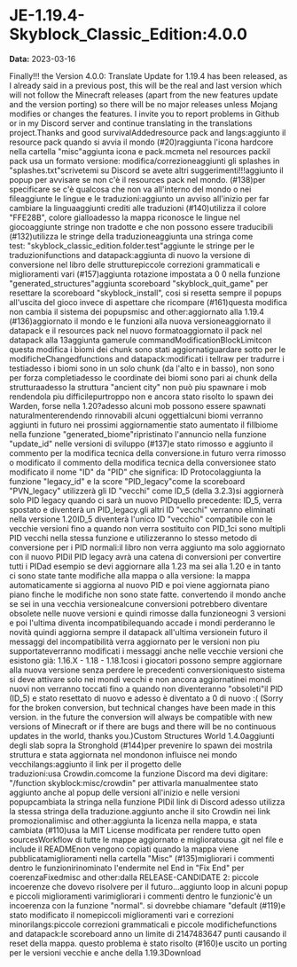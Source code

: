 # JE-1.19.4-Skyblock_Classic_Edition:4.0.0

**Data:** 2023-03-16

Finally!!! the Version 4.0.0: Translate Update for 1.19.4 has been released, as I already said in a previous post, this will be the real and last version which will not follow the Minecraft releases (apart from the new features update and the version porting) so there will be no major releases unless Mojang modifies or changes the features. I invite you to report problems in Github or in my Discord server and continue translating in the translations project.Thanks and good survivalAddedresource pack and langs:aggiunto il resource pack quando si avvia il mondo (#20)raggiunta l'icona hardcore nella cartella "misc"aggiunta icona e pack.mcmeta nel resources packil pack usa un formato versione: modifica/correzioneaggiunti gli splashes in "splashes.txt"scrivetemi su Discord se avete altri suggerimenti!!!aggiunto il popup per avvisare se non c'è il resources pack nel mondo. (#138)per specificare se c'è qualcosa che non va all'interno del mondo o nei fileaggiunte le lingue e le traduzioni:aggiunto un avviso all'inizio per far cambiare la linguaaggiunti crediti alle traduzioni (#140)utilizza il colore "FFE28B", colore gialloadesso la mappa riconosce le lingue nel giocoaggiunte stringe non tradotte e che non possono essere traducibili (#132)utilizza le stringe della traduzioneaggiunta una stringa come test: "skyblock_classic_edition.folder.test"aggiunte le stringe per le traduzionifunctions and datapack:aggiunta di nuovo la versione di conversione nel libro delle strutturepiccole correzioni grammaticali e miglioramenti vari (#157)aggiunta rotazione impostata a 0 0 nella funzione "generated_structures"aggiunta scoreboard "skyblock_quit_game" per resettare la scoreboard "skyblock_install", cosi si resetta sempre il popups all'uscita del gioco invece di aspettare che ricompare (#161)questa modifica non cambia il sistema dei popupsmisc and other:aggiornato alla 1.19.4 (#136)aggiornato il mondo e le funzioni alla nuova versioneaggiornato il datapack e il resources pack nel nuovo formatoaggiornato il pack nel datapack alla 13aggiunta gamerule commandModificationBlockLimitcon questa modifica i biomi dei chunk sono stati aggiornatiguardare sotto per le modificheChangedfunctions and datapack:modificati i tellraw per tradurre i testiadesso i biomi sono in un solo chunk (da l'alto e in basso), non sono per forza completiadesso le coordinate dei biomi sono pari ai chunk della strutturaadesso la struttura "ancient city" non può piu spawnare i mob rendendola piu difficilepurtroppo non e ancora stato risolto lo spawn dei Warden, forse nella 1.20?adesso alcuni mob possono essere spawnati naturalmenterendendo rinnovabili alcuni oggettialcuni biomi verranno aggiunti in futuro nei prossimi aggiornamentie stato aumentato il fillbiome nella funzione "generated_biome"ripristinato l'annuncio nella funzione "update_id" nelle versioni di sviluppo (#137)e stato rimosso e aggiunto il commento per la modifica tecnica della conversione.in futuro verra rimosso o modificato il commento della modifica tecnica della conversionee stato modificato il nome "ID" da "PID" che significa: ID Protocolaggiunta la funzione "legacy_id" e la score "PID_legacy"come la scoreboard "PVN_legacy" utilizzerà gli ID "vecchi" come ID_5 (della 3.2.3)si aggiornerà solo PID legacy quando ci sarà un nuovo PIDquello precedente: ID_5, verra spostato e diventerà un PID_legacy.gli altri ID "vecchi" verranno eliminati nella versione 1.20ID_5 diventerà l'unico ID "vecchio" compatibile con le vecchie versioni fino a quando non verra sostituito con PID_1ci sono multipli PID vecchi nella stessa funzione e utilizzeranno lo stesso metodo di conversione per i PID normali:il libro non verra aggiunto ma solo aggiornato con il nuovo PIDil PID legacy avrà una catena di conversioni per convertire tutti i PIDad esempio se devi aggiornare alla 1.23 ma sei alla 1.20 e in tanto ci sono state tante modifiche alla mappa o alla versione: la mappa automaticamente si aggiorna al nuovo PID e poi viene aggiornata piano piano finche le modifiche non sono state fatte. convertendo il mondo anche se sei in una vecchia versionealcune conversioni potrebbero diventare obsolete nelle nuove versioni e quindi rimosse dalla funzioneogni 3 versioni e poi l'ultima diventa incompatibilequando accade i mondi perderanno le novità quindi aggiorna sempre il datapack all'ultima versionein futuro il messaggi del incompatibilità verra aggiornato per le versioni non piu supportateverranno modificati i messaggi anche nelle vecchie versioni che esistono già: 1.16.X - 1.18 - 1.18.1cosi i giocatori possono sempre aggiornare alla nuova versione senza perdere le precedenti conversioniquesto sistema si deve attivare solo nei mondi vecchi e non ancora aggiornatinei mondi nuovi non verranno toccati fino a quando non diventeranno "obsoleti"il PID (ID_5) e stato resettato di nuovo e adesso è diventato a 0 di nuovo :( (Sorry for the broken conversion, but technical changes have been made in this version. in the future the conversion will always be compatible with new versions of Minecraft or if there are bugs and there will be no continuous updates in the world, thanks you.)Custom Structures World 1.4.0aggiunti degli slab sopra la Stronghold (#144)per prevenire lo spawn dei mostrila struttura e stata aggiornata nel mondonon influisce nei mondo vecchilangs:aggiunto il link per il progetto delle traduzioni:usa Crowdin.comcome la funzione Discord ma devi digitare: "/function skyblock:misc/crowdin" per attivarla manualmentee stato aggiunto anche al popup delle versioni all'inizio e nelle versioni popupcambiata la stringa nella funzione PIDil link di Discord adesso utilizza la stessa stringa della traduzione.aggiunto anche il sito Crowdin nei link promozionalimisc and other:aggiunta la licenza nella mappa, e stata cambiata (#110)usa la MIT License modificata per rendere tutto open sourcesWorkflow di tutte le mappe aggiornato e miglioratousa .git nel file e include il READMEnon vengono copiati quando la mappa viene pubblicatamiglioramenti nella cartella "Misc" (#135)migliorari i commenti dentro le funzionirinominato l'endermite nel End in "Fix End" per coerenzaFixedmisc and other:dalla RELEASE-CANDIDATE 2: piccole incoerenze che dovevo risolvere per il futuro...aggiunto loop in alcuni popup e piccoli miglioramenti varimigliorari i commenti dentro le funzionic'è un incoerenza con la funzione "normal". si dovrebbe chiamare "default (#119)e stato modificato il nomepiccoli miglioramenti vari e correzioni minorilangs:piccole correzioni grammaticali e piccole modifichefunctions and datapack:le scoreboard anno un limite di 2147483647 punti causando il reset della mappa. questo problema è stato risolto (#160)e uscito un porting per le versioni vecchie e anche della 1.19.3Download
